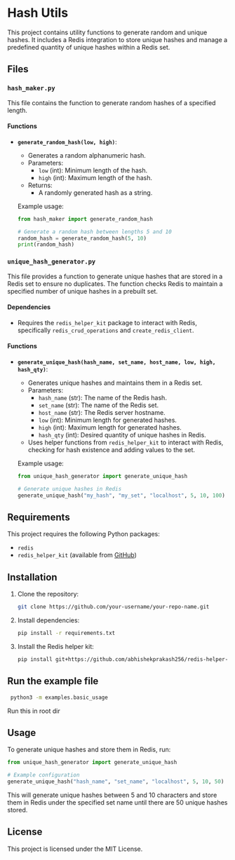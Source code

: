 
# Hash Utils

This project contains utility functions to generate random and unique hashes. It includes a Redis integration to store unique hashes and manage a predefined quantity of unique hashes within a Redis set.

## Files

### `hash_maker.py`

This file contains the function to generate random hashes of a specified length.

#### Functions

- **`generate_random_hash(low, high)`**:
  - Generates a random alphanumeric hash.
  - Parameters:
    - `low` (int): Minimum length of the hash.
    - `high` (int): Maximum length of the hash.
  - Returns:
    - A randomly generated hash as a string.

  Example usage:
  ```python
  from hash_maker import generate_random_hash

  # Generate a random hash between lengths 5 and 10
  random_hash = generate_random_hash(5, 10)
  print(random_hash)
  ```

### `unique_hash_generator.py`

This file provides a function to generate unique hashes that are stored in a Redis set to ensure no duplicates. The function checks Redis to maintain a specified number of unique hashes in a prebuilt set.

#### Dependencies

- Requires the `redis_helper_kit` package to interact with Redis, specifically `redis_crud_operations` and `create_redis_client`.

#### Functions

- **`generate_unique_hash(hash_name, set_name, host_name, low, high, hash_qty)`**:
  - Generates unique hashes and maintains them in a Redis set.
  - Parameters:
    - `hash_name` (str): The name of the Redis hash.
    - `set_name` (str): The name of the Redis set.
    - `host_name` (str): The Redis server hostname.
    - `low` (int): Minimum length for generated hashes.
    - `high` (int): Maximum length for generated hashes.
    - `hash_qty` (int): Desired quantity of unique hashes in Redis.
  - Uses helper functions from `redis_helper_kit` to interact with Redis, checking for hash existence and adding values to the set.

  Example usage:
  ```python
  from unique_hash_generator import generate_unique_hash

  # Generate unique hashes in Redis
  generate_unique_hash("my_hash", "my_set", "localhost", 5, 10, 100)
  ```

## Requirements

This project requires the following Python packages:

- `redis`
- `redis_helper_kit` (available from [GitHub](https://github.com/abhishekprakash256/redis-helper-kit.git))

## Installation

1. Clone the repository:
   ```bash
   git clone https://github.com/your-username/your-repo-name.git
   ```
2. Install dependencies:
   ```bash
   pip install -r requirements.txt
   ```
3. Install the Redis helper kit:
   ```bash
   pip install git+https://github.com/abhishekprakash256/redis-helper-kit.git
   ```

## Run the example file 

```bash
 python3 -m examples.basic_usage

```
Run this in root dir

## Usage

To generate unique hashes and store them in Redis, run:

```python
from unique_hash_generator import generate_unique_hash

# Example configuration
generate_unique_hash("hash_name", "set_name", "localhost", 5, 10, 50)
```

This will generate unique hashes between 5 and 10 characters and store them in Redis under the specified set name until there are 50 unique hashes stored.

## License

This project is licensed under the MIT License.


